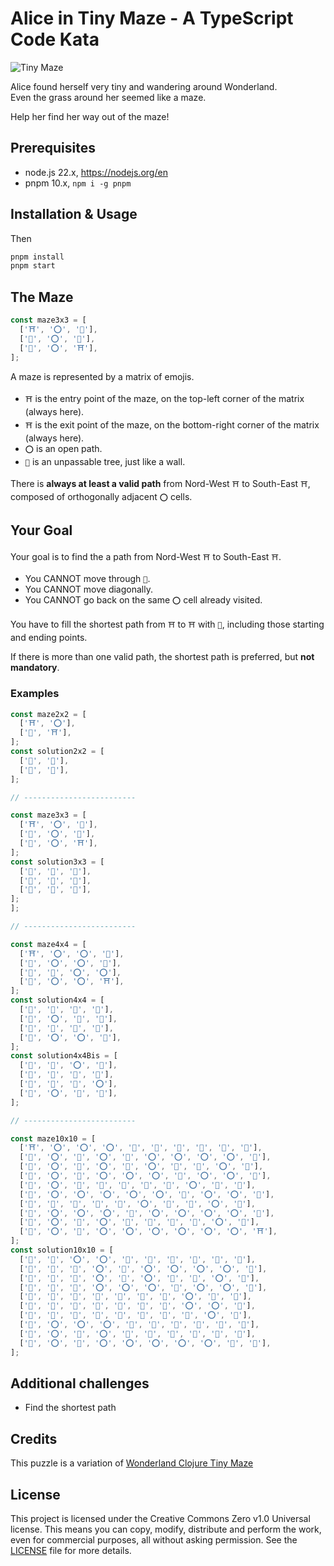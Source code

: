# Alice in Tiny Maze - A TypeScript Code Kata


![Tiny Maze](https://images.weserv.nl/?url=https://ih1.redbubble.net/image.2038436096.2542/flat,750x,075,f-pad,750x1000,f8f8f8.jpg&w=300)

Alice found herself very tiny and wandering around Wonderland.  
Even the grass around her seemed like a maze.  


Help her find her way out of the maze!

## Prerequisites

- node.js 22.x, https://nodejs.org/en
- pnpm 10.x, `npm i -g pnpm`

## Installation & Usage
Then
```bash
pnpm install
pnpm start
```

## The Maze

```typescript
const maze3x3 = [
  ['⛩️', '⭕', '🌳'],
  ['🌳', '⭕', '🌳'],
  ['🌳', '⭕', '⛩️'],
];
```

A maze is represented by a matrix of emojis.
- `⛩️` is the entry point of the maze, on the top-left corner of the matrix (always here).
- `⛩️` is the exit point of the maze, on the bottom-right corner of the matrix (always here).
- `⭕` is an open path.
- `🌳` is an unpassable tree, just like a wall.
  
There is **always at least a valid path** from Nord-West `⛩️` to South-East `⛩️`, composed of orthogonally adjacent `⭕` cells.

## Your Goal

Your goal is to find the a path from Nord-West `⛩️` to South-East `⛩️`.
- You CANNOT move through `🌳`.
- You CANNOT move diagonally.
- You CANNOT go back on the same `⭕` cell already visited.


You have to fill the shortest path from `⛩️` to `⛩️` with `👣`, including those starting and ending points.  


If there is more than one valid path, the shortest path is preferred, but **not mandatory**.  


### Examples

```typescript
const maze2x2 = [
  ['⛩️', '⭕'],
  ['🌳', '⛩️'],
];
const solution2x2 = [
  ['👣', '👣'],
  ['🌳', '👣'],
];

// -------------------------

const maze3x3 = [
  ['⛩️', '⭕', '🌳'],
  ['🌳', '⭕', '🌳'],
  ['🌳', '⭕', '⛩️'],
];
const solution3x3 = [
  ['👣', '👣', '🌳'],
  ['🌳', '👣', '🌳'],
  ['🌳', '👣', '👣'],
];
];

// -------------------------

const maze4x4 = [
  ['⛩️', '⭕', '⭕', '🌳'],
  ['🌳', '⭕', '⭕', '🌳'],
  ['🌳', '🌳', '⭕', '⭕'],
  ['🌳', '⭕', '⭕', '⛩️'],
];
const solution4x4 = [
  ['👣', '👣', '👣', '🌳'],
  ['🌳', '⭕', '👣', '🌳'],
  ['🌳', '🌳', '👣', '👣'],
  ['🌳', '⭕', '⭕', '👣'],
];
const solution4x4Bis = [
  ['👣', '👣', '⭕', '🌳'],
  ['🌳', '👣', '👣', '🌳'],
  ['🌳', '🌳', '👣', '⭕'],
  ['🌳', '⭕', '👣', '👣'],
];

// -------------------------

const maze10x10 = [
  ['⛩️', '⭕', '⭕', '⭕', '🌳', '🌳', '🌳', '🌳', '🌳', '🌳'],
  ['🌳', '⭕', '🌳', '⭕', '🌳', '⭕', '⭕', '⭕', '⭕', '🌳'],
  ['🌳', '⭕', '🌳', '⭕', '🌳', '⭕', '🌳', '🌳', '⭕', '🌳'],
  ['🌳', '⭕', '🌳', '⭕', '⭕', '⭕', '🌳', '⭕', '⭕', '🌳'],
  ['🌳', '⭕', '🌳', '🌳', '🌳', '🌳', '🌳', '⭕', '🌳', '🌳'],
  ['🌳', '⭕', '⭕', '⭕', '⭕', '⭕', '🌳', '⭕', '⭕', '🌳'],
  ['🌳', '🌳', '🌳', '🌳', '🌳', '⭕', '🌳', '🌳', '⭕', '🌳'],
  ['🌳', '⭕', '⭕', '⭕', '🌳', '⭕', '⭕', '⭕', '⭕', '🌳'],
  ['🌳', '⭕', '🌳', '⭕', '🌳', '🌳', '🌳', '🌳', '⭕', '🌳'],
  ['🌳', '⭕', '🌳', '⭕', '⭕', '⭕', '⭕', '⭕', '⭕', '⛩️'],
];
const solution10x10 = [
  ['👣', '👣', '⭕', '⭕', '🌳', '🌳', '🌳', '🌳', '🌳', '🌳'],
  ['🌳', '👣', '🌳', '⭕', '🌳', '⭕', '⭕', '⭕', '⭕', '🌳'],
  ['🌳', '👣', '🌳', '⭕', '🌳', '⭕', '🌳', '🌳', '⭕', '🌳'],
  ['🌳', '👣', '🌳', '⭕', '⭕', '⭕', '🌳', '⭕', '⭕', '🌳'],
  ['🌳', '👣', '🌳', '🌳', '🌳', '🌳', '🌳', '⭕', '🌳', '🌳'],
  ['🌳', '👣', '👣', '👣', '👣', '👣', '🌳', '⭕', '⭕', '🌳'],
  ['🌳', '🌳', '🌳', '🌳', '🌳', '👣', '🌳', '🌳', '⭕', '🌳'],
  ['🌳', '⭕', '⭕', '⭕', '🌳', '👣', '👣', '👣', '👣', '🌳'],
  ['🌳', '⭕', '🌳', '⭕', '🌳', '🌳', '🌳', '🌳', '👣', '🌳'],
  ['🌳', '⭕', '🌳', '⭕', '⭕', '⭕', '⭕', '⭕', '👣', '👣'],
];
```

## Additional challenges

- Find the shortest path

## Credits

This puzzle is a variation of [Wonderland Clojure Tiny Maze](https://github.com/gigasquid/wonderland-clojure-katas/tree/master/tiny-maze)

## License

This project is licensed under the Creative Commons Zero v1.0 Universal license. This means you can copy, modify, distribute and perform the work, even for commercial purposes, all without asking permission. See the [LICENSE](LICENSE) file for more details.

